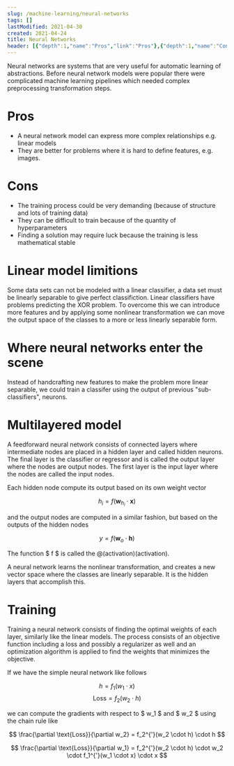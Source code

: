 ```yaml
---
slug: /machine-learning/neural-networks
tags: []
lastModified: 2021-04-30
created: 2021-04-24
title: Neural Networks
header: [{"depth":1,"name":"Pros","link":"Pros"},{"depth":1,"name":"Cons","link":"Cons"},{"depth":1,"name":"Linear model limitions","link":"Linear-model-limitions"},{"depth":1,"name":"Where neural networks enter the scene","link":"Where-neural-networks-enter-the-scene"},{"depth":1,"name":"Multilayered model","link":"Multilayered-model"},{"depth":1,"name":"Training","link":"Training"}]
---
```


Neural networks are systems that are very useful for automatic learning of abstractions. Before neural network models were popular there were complicated machine learning pipelines which needed complex preprocessing transformation steps.

# Pros
- A neural network model can express more complex relationships e.g. linear models
- They are better for problems where it is hard to define features, e.g. images.


# Cons
- The training process could be very demanding (because of structure and lots of training data)
- They can be difficult to train because of the quantity of hyperparameters
- Finding a solution may require luck because the training is less mathematical stable

# Linear model limitions
Some data sets can not be modeled with a linear classifier, a data set must be linearly separable to give perfect classifiction. Linear classifiers have problems predicting the XOR problem. To overcome this we can introduce more features and by applying some nonlinear transformation we can move the output space of the classes to a more or less linearly separable form.

# Where neural networks enter the scene
Instead of handcrafting new features to make the problem more linear separable, we could train a classifer using the output of previous "sub-classifiers", neurons.

# Multilayered model
A feedforward neural network consists of connected layers where intermediate nodes are placed in a hidden layer and called hidden neurons. The final layer is the classifier or regressor and is called the output layer where the nodes are output nodes. The first layer is the input layer where the nodes are called the input nodes.

Each hidden node compute its output based on its own weight vector

$$
h_i = f(\pmb w_{h_i} \cdot \pmb x)
$$

and the output nodes are computed in a similar fashion, but based on the outputs of the hidden nodes

$$
y = f(\pmb w_o \cdot \pmb h)
$$

The function $ f $ is called the @(activation)(activation).

A neural network learns the nonlinear transformation, and creates a new vector space where the classes are linearly separable. It is the hidden layers that accomplish this.

# Training
Training a neural network consists of finding the optimal weights of each layer, similarly like the linear models. The process consists of an objective function including a loss and possibly a regularizer as well and an optimization algorithm is applied to find the weights that minimizes the objective.

If we have the simple neural network like follows

$$
h = f_1(w_1 \cdot x)
$$
$$
\text{Loss} = f_2(w_2 \cdot h)
$$

we can compute the gradients with respect to $ w_1 $ and $ w_2 $ using the chain rule like

$$
\frac{\partial \text{Loss}}{\partial w_2} = f_2^{'}(w_2 \cdot h) \cdot h
$$

$$
\frac{\partial \text{Loss}}{\partial w_1} = f_2^{'}(w_2 \cdot h) \cdot w_2 \cdot f_1^{'}(w_1 \cdot x) \cdot x
$$
